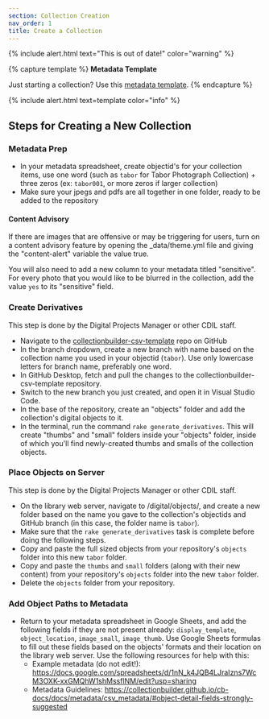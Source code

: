 ```yaml
---
section: Collection Creation
nav_order: 1
title: Create a Collection
---
```


{% include alert.html text="This is out of date!" color="warning" %}

{% capture template %}
**Metadata Template**

Just starting a collection? Use this [metadata template](https://docs.google.com/spreadsheets/d/1dRgG-Xd28gRZ9ErbU6-1YtgNM6gHFEh3IFNOwKzpoRc/copy?usp=sharing).
{% endcapture %}

{% include alert.html text=template color="info" %}

## Steps for Creating a New Collection 

### Metadata Prep

- In your metadata spreadsheet, create objectid's for your collection items, use one word (such as `tabor` for Tabor Photograph Collection) + three zeros (ex: `tabor001`, or more zeros if larger collection)
- Make sure your jpegs and pdfs are all together in one folder, ready to be added to the repository

#### Content Advisory

If there are images that are offensive or may be triggering for users, turn on a content advisory feature by opening the _data/theme.yml file and giving the "content-alert" variable the value true.

You will also need to add a new column to your metadata titled "sensitive". For every photo that you would like to be blurred in the collection, add the value `yes` to its "sensitive" field.

### Create Derivatives

This step is done by the Digital Projects Manager or other CDIL staff. 

- Navigate to the [collectionbuilder-csv-template](https://github.com/uidaholib/collectionbuilder-csv-template) repo on GitHub
- In the branch dropdown, create a new branch with name based on the collection name you used in your objectid (`tabor`). Use only lowercase letters for branch name, preferably one word.
- In GitHub Desktop, fetch and pull the changes to the collectionbuilder-csv-template repository.
- Switch to the new branch you just created, and open it in Visual Studio Code.
- In the base of the repository, create an "objects" folder and add the collection's digital objects to it.
- In the terminal, run the command `rake generate_derivatives`. This will create "thumbs" and "small" folders inside your "objects" folder, inside of which you'll find newly-created thumbs and smalls of the collection objects.

### Place Objects on Server

This step is done by the Digital Projects Manager or other CDIL staff. 

- On the library web server, navigate to /digital/objects/, and create a new folder based on the name you gave to the collection's objectids and GitHub branch (in this case, the folder name is `tabor`).
- Make sure that the `rake generate_derivatives` task is complete before doing the following steps.
- Copy and paste the full sized objects from your repository's `objects` folder into this new `tabor` folder.
- Copy and paste the `thumbs` and `small` folders (along with their new content) from your repository's `objects` folder into the new `tabor` folder.
- Delete the `objects` folder from your repository.

### Add Object Paths to Metadata

- Return to your metadata spreadsheet in Google Sheets, and add the following fields if they are not present already: `display_template`, `object_location`, `image_small`, `image_thumb`. Use Google Sheets formulas to fill out these fields based on the objects' formats and their location on the library web server. Use the following resources for help with this:
    - Example metadata (do not edit!): https://docs.google.com/spreadsheets/d/1nN_k4JQB4LJraIzns7WcM3OXK-xxGMQhW1shMssflNM/edit?usp=sharing
    - Metadata Guidelines: https://collectionbuilder.github.io/cb-docs/docs/metadata/csv_metadata/#object-detail-fields-strongly-suggested